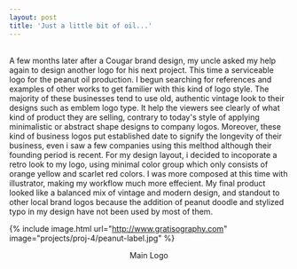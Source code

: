 ```yaml
---
layout: post
title: 'Just a little bit of oil...'
---
```


<br>A few months later after a Cougar brand design, my uncle asked my help again to design another logo for his next project. This time a serviceable logo for the peanut oil production. I begun searching for references and examples of other works to get familier with this kind of logo style. The majority of these businesses tend to use old, authentic vintage look to their designs such as emblem logo type. It help the viewers see clearly of what kind of product they are selling, contrary to today's style of applying minimalistic or abstract shape designs to company logos. Moreover, these kind of business logos put established date to signify the longevity of their business, even i saw a few companies using this melthod although their founding period is recent. For my design layout, i decided to incoporate a retro look to my logo, using minimal color group which only consists of orange yellow and scarlet red colors. I was more composed at this time with illustrator, making my workflow much more effecient. My final product looked like a balanced mix of vintage and modern design, and standout to other local brand logos because the addition of peanut doodle and stylized typo in my design have not been used by most of them.

{% include image.html url="http://www.gratisography.com" image="projects/proj-4/peanut-label.jpg" %}
<p style="text-align: center">Main Logo</p>
